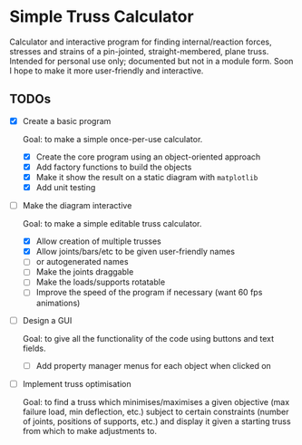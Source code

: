 # Simple Truss Calculator
Calculator and interactive program for finding internal/reaction forces, stresses and strains of a pin-jointed, straight-membered, plane truss.
Intended for personal use only; documented but not in a module form. 
Soon I hope to make it more user-friendly and interactive.

## TODOs

* [x] Create a basic program

  Goal: to make a simple once-per-use calculator.

  * [x] Create the core program using an object-oriented approach
  * [x] Add factory functions to build the objects
  * [x] Make it show the result on a static diagram with `matplotlib`
  * [x] Add unit testing
 
* [ ] Make the diagram interactive

  Goal: to make a simple editable truss calculator.
  
  * [x] Allow creation of multiple trusses
  * [x] Allow joints/bars/etc to be given user-friendly names
  * [ ] or autogenerated names
  * [ ] Make the joints draggable
  * [ ] Make the loads/supports rotatable
  * [ ] Improve the speed of the program if necessary (want 60 fps animations)

* [ ] Design a GUI

  Goal: to give all the functionality of the code using buttons and text fields.
  
  * [ ] Add property manager menus for each object when clicked on


* [ ] Implement truss optimisation

  Goal: to find a truss which minimises/maximises a given objective (max failure load, min deflection, etc.) subject to certain constraints (number of joints, positions of supports, etc.) and display it given a starting truss from which to make    adjustments to.
